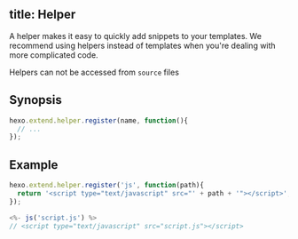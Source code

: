 title: Helper
---
A helper makes it easy to quickly add snippets to your templates. We recommend using helpers instead of templates when you're dealing with more complicated code.

Helpers can not be accessed from `source` files

## Synopsis

``` js
hexo.extend.helper.register(name, function(){
  // ...
});
```

## Example

``` js
hexo.extend.helper.register('js', function(path){
  return '<script type="text/javascript" src="' + path + '"></script>';
});
```

``` js
<%- js('script.js') %>
// <script type="text/javascript" src="script.js"></script>
```
